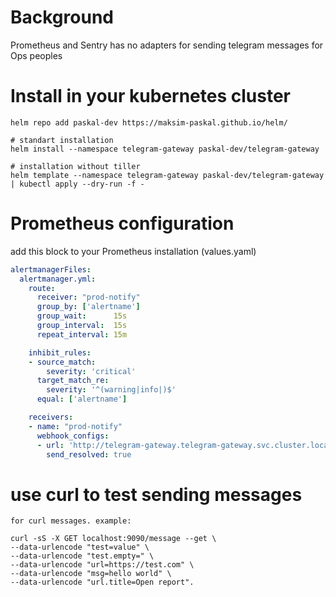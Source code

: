 # Background
Prometheus and Sentry has no adapters for sending telegram messages for Ops peoples

# Install in your kubernetes cluster
```
helm repo add paskal-dev https://maksim-paskal.github.io/helm/

# standart installation
helm install --namespace telegram-gateway paskal-dev/telegram-gateway

# installation without tiller
helm template --namespace telegram-gateway paskal-dev/telegram-gateway | kubectl apply --dry-run -f -
```

# Prometheus configuration
add this block to your Prometheus installation (values.yaml)
```yaml
alertmanagerFiles:
  alertmanager.yml:
    route:
      receiver: "prod-notify"
      group_by: ['alertname']
      group_wait:      15s
      group_interval:  15s
      repeat_interval: 15m

    inhibit_rules:
    - source_match:
        severity: 'critical'
      target_match_re:
        severity: '^(warning|info|)$'
      equal: ['alertname']

    receivers:
    - name: "prod-notify"
      webhook_configs:
      - url: 'http://telegram-gateway.telegram-gateway.svc.cluster.local:9090/prom'
        send_resolved: true
```

# use curl to test sending messages
```
for curl messages. example:

curl -sS -X GET localhost:9090/message --get \
--data-urlencode "test=value" \
--data-urlencode "test.empty=" \
--data-urlencode "url=https://test.com" \
--data-urlencode "msg=hello world" \
--data-urlencode "url.title=Open report".
```